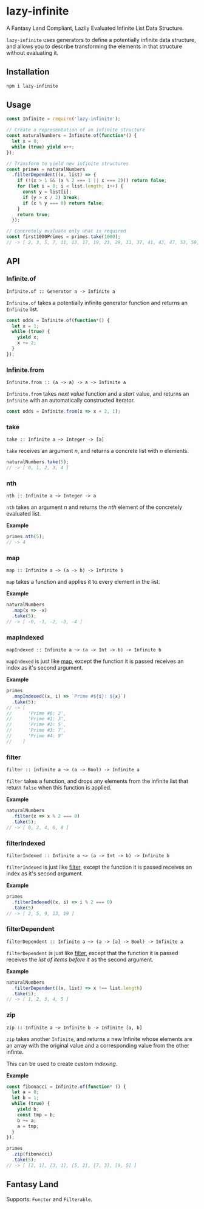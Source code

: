 # lazy-infinite
A Fantasy Land Compliant, Lazily Evaluated Infinite List Data Structure.

`lazy-infinite` uses generators to define a potentially infinite data structure, and allows you to describe transforming the elements in that structure without evaluating it.

## Installation

```bash
npm i lazy-infinite
```

## Usage

```javascript
const Infinite = require('lazy-infinite');

// Create a representation of an infinite structure
const naturalNumbers = Infinite.of(function*() {
  let x = 0;
  while (true) yield x++;
});

// Transform to yield new infinite structures
const primes = naturalNumbers
  .filterDependent((x, list) => {
    if (!(x > 1 && (x % 2 === 1 || x === 2))) return false;
    for (let i = 0; i < list.length; i++) {
      const y = list[i];
      if (y > x / 2) break;
      if (x % y === 0) return false;
    }
    return true;
  });

// Concretely evaluate only what is required
const first1000Primes = primes.take(1000);
// -> [ 2, 3, 5, 7, 11, 13, 17, 19, 23, 29, 31, 37, 41, 43, 47, 53, 59, 61, 67, 71, ...
```

## API

### Infinite.of

`Infinite.of :: Generator a -> Infinite a`

`Infinite.of` takes a potentially infinite generator function and returns an `Infinite` list.

```javascript
const odds = Infinite.of(function*() {
  let x = 1;
  while (true) {
    yield x;
    x += 2;
  }
});
```

### Infinite.from

`Infinite.from :: (a -> a) -> a -> Infinite a`

`Infinite.from` takes *next value* function and a *start* value, and returns an `Infinite` with an automatically constructed iterator.

```javascript
const odds = Infinite.from(x => x + 2, 1);
```

### take

`take :: Infinite a ~> Integer -> [a]`

`take` receives an argument *n*, and returns a concrete list with *n* elements.

```javascript
naturalNumbers.take(5);
// -> [ 0, 1, 2, 3, 4 ]
```

### nth

`nth :: Infinite a ~> Integer -> a`

`nth` takes an argument *n* and returns the *nth* element of the concretely evaluated list.

**Example**
```javascript
primes.nth(5);
// -> 4
```

### map

`map :: Infinite a ~> (a -> b) -> Infinite b`

`map` takes a function and applies it to every element in the list.

**Example**
```javascript
naturalNumbers
  .map(x => -x)
  .take(5);
// -> [ -0, -1, -2, -3, -4 ]
```

### mapIndexed

`mapIndexed :: Infinite a ~> (a -> Int -> b) -> Infinite b`

`mapIndexed` is just like [map](#map), except the function it is passed receives an index as it's second argument.

**Example**
```javascript
primes
  .mapIndexed((x, i) => `Prime #${i}: ${x}`)
  .take(5);
// -> [
//      'Prime #0: 2',
//      'Prime #1: 3',
//      'Prime #2: 5',
//      'Prime #3: 7',
//      'Prime #4: 9'
//    ]
```

### filter

`filter :: Infinite a ~> (a -> Bool) -> Infinite a`

`filter` takes a function, and drops any elements from the infinite list that return `false` when this function is applied.

**Example**
```javascript
naturalNumbers
  .filter(x => x % 2 === 0)
  .take(5);
// -> [ 0, 2, 4, 6, 8 ]
```

### filterIndexed

`filterIndexed :: Infinite a ~> (a -> Int -> b) -> Infinite b`

`filterIndexed` is just like [filter](#filter), except the function it is passed receives an index as it's second argument.

**Example**
```javascript
primes
  .filterIndexed((x, i) => i % 2 === 0)
  .take(5)
// -> [ 2, 5, 9, 13, 19 ]
```

### filterDependent

`filterDependent :: Infinite a ~> (a -> [a] -> Bool) -> Infinite a`

`filterDependent` is just like [filter](#filter), except that the function it is passed receives the *list of items before it* as the second argument.

**Example**
```javascript
naturalNumbers
  .filterDependent((x, list) => x !== list.length)
  .take(5);
// -> [ 1, 2, 3, 4, 5 ]
```

### zip

`zip :: Infinite a ~> Infinite b -> Infinite [a, b]`

`zip` takes another `Infinite`, and returns a new Infinite whose elements are an array with the original value and a corresponding value from the other infinte.

This can be used to create custom *indexing*.

**Example**
```javascript
const fibonacci = Infinite.of(function* () {
  let a = 0;
  let b = 1;
  while (true) {
    yield b;
    const tmp = b;
    b += a;
    a = tmp;
  }
});

primes
  .zip(fibonacci)
  .take(5);
// -> [ [2, 1], [3, 1], [5, 2], [7, 3], [9, 5] ]
```

## Fantasy Land

Supports: `Functor` and `Filterable`.
